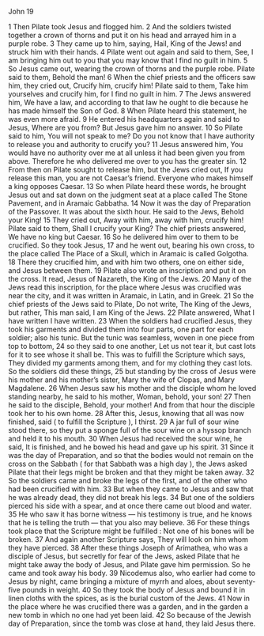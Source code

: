 John 19

1	Then Pilate took Jesus and flogged him.
2	And the soldiers twisted together a crown of thorns and put it on his head and arrayed him in a purple robe.
3	They came up to him, saying, Hail, King of the Jews! and struck him with their hands.
4	Pilate went out again and said to them, See, I am bringing him out to you that you may know that I find no guilt in him.
5	So Jesus came out, wearing the crown of thorns and the purple robe. Pilate said to them, Behold the man!
6	When the chief priests and the officers saw him, they cried out, Crucify him, crucify him! Pilate said to them, Take him yourselves and crucify him, for I find no guilt in him.
7	The Jews answered him, We have a law, and according to that law he ought to die because he has made himself the Son of God.
8	When Pilate heard this statement, he was even more afraid.
9	He entered his headquarters again and said to Jesus, Where are you from? But Jesus gave him no answer.
10	So Pilate said to him, You will not speak to me? Do you not know that I have authority to release you and authority to crucify you?
11	Jesus answered him, You would have no authority over me at all unless it had been given you from above. Therefore he who delivered me over to you has the greater sin.
12	From then on Pilate sought to release him, but the Jews cried out, If you release this man, you are not Caesar’s friend. Everyone who makes himself a king opposes Caesar.
13	So when Pilate heard these words, he brought Jesus out and sat down on the judgment seat at a place called The Stone Pavement, and in Aramaic Gabbatha.
14	Now it was the day of Preparation of the Passover. It was about the sixth hour. He said to the Jews, Behold your King!
15	They cried out, Away with him, away with him, crucify him! Pilate said to them, Shall I crucify your King? The chief priests answered, We have no king but Caesar.
16	So he delivered him over to them to be crucified. So they took Jesus,
17	and he went out, bearing his own cross, to the place called The Place of a Skull, which in Aramaic is called Golgotha.
18	There they crucified him, and with him two others, one on either side, and Jesus between them.
19	Pilate also wrote an inscription and put it on the cross. It read, Jesus of Nazareth, the King of the Jews.
20	Many of the Jews read this inscription, for the place where Jesus was crucified was near the city, and it was written in Aramaic, in Latin, and in Greek.
21	So the chief priests of the Jews said to Pilate, Do not write, The King of the Jews, but rather, This man said, I am King of the Jews.
22	Pilate answered, What I have written I have written.
23	When the soldiers had crucified Jesus, they took his garments and divided them into four parts, one part for each soldier; also his tunic. But the tunic was seamless, woven in one piece from top to bottom,
24	so they said to one another, Let us not tear it, but cast lots for it to see whose it shall be. This was to fulfill the Scripture which says, They divided my garments among them, and for my clothing they cast lots. So the soldiers did these things,
25	but standing by the cross of Jesus were his mother and his mother’s sister, Mary the wife of Clopas, and Mary Magdalene.
26	When Jesus saw his mother and the disciple whom he loved standing nearby, he said to his mother, Woman, behold, your son!
27	Then he said to the disciple, Behold, your mother! And from that hour the disciple took her to his own home.
28	After this, Jesus, knowing that all was now finished, said ( to fulfill the Scripture ), I thirst.
29	A jar full of sour wine stood there, so they put a sponge full of the sour wine on a hyssop branch and held it to his mouth.
30	When Jesus had received the sour wine, he said, It is finished, and he bowed his head and gave up his spirit.
31	Since it was the day of Preparation, and so that the bodies would not remain on the cross on the Sabbath ( for that Sabbath was a high day ), the Jews asked Pilate that their legs might be broken and that they might be taken away.
32	So the soldiers came and broke the legs of the first, and of the other who had been crucified with him.
33	But when they came to Jesus and saw that he was already dead, they did not break his legs.
34	But one of the soldiers pierced his side with a spear, and at once there came out blood and water.
35	He who saw it has borne witness — his testimony is true, and he knows that he is telling the truth — that you also may believe.
36	For these things took place that the Scripture might be fulfilled : Not one of his bones will be broken.
37	And again another Scripture says, They will look on him whom they have pierced.
38	After these things Joseph of Arimathea, who was a disciple of Jesus, but secretly for fear of the Jews, asked Pilate that he might take away the body of Jesus, and Pilate gave him permission. So he came and took away his body.
39	Nicodemus also, who earlier had come to Jesus by night, came bringing a mixture of myrrh and aloes, about seventy-five pounds in weight.
40	So they took the body of Jesus and bound it in linen cloths with the spices, as is the burial custom of the Jews.
41	Now in the place where he was crucified there was a garden, and in the garden a new tomb in which no one had yet been laid.
42	So because of the Jewish day of Preparation, since the tomb was close at hand, they laid Jesus there.

